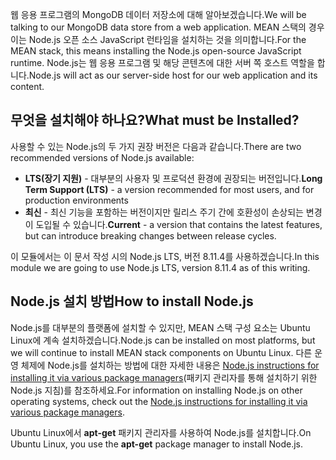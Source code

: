 <span data-ttu-id="ffcb9-101">웹 응용 프로그램의 MongoDB 데이터 저장소에 대해 알아보겠습니다.</span><span class="sxs-lookup"><span data-stu-id="ffcb9-101">We will be talking to our MongoDB data store from a web application.</span></span> <span data-ttu-id="ffcb9-102">MEAN 스택의 경우 이는 Node.js 오픈 소스 JavaScript 런타임을 설치하는 것을 의미합니다.</span><span class="sxs-lookup"><span data-stu-id="ffcb9-102">For the MEAN stack, this means installing the Node.js open-source JavaScript runtime.</span></span> <span data-ttu-id="ffcb9-103">Node.js는 웹 응용 프로그램 및 해당 콘텐츠에 대한 서버 쪽 호스트 역할을 합니다.</span><span class="sxs-lookup"><span data-stu-id="ffcb9-103">Node.js will act as our server-side host for our web application and its content.</span></span>

## <a name="what-must-be-installed"></a><span data-ttu-id="ffcb9-104">무엇을 설치해야 하나요?</span><span class="sxs-lookup"><span data-stu-id="ffcb9-104">What must be Installed?</span></span>

<span data-ttu-id="ffcb9-105">사용할 수 있는 Node.js의 두 가지 권장 버전은 다음과 같습니다.</span><span class="sxs-lookup"><span data-stu-id="ffcb9-105">There are two recommended versions of Node.js available:</span></span>

- <span data-ttu-id="ffcb9-106">**LTS(장기 지원)** - 대부분의 사용자 및 프로덕션 환경에 권장되는 버전입니다.</span><span class="sxs-lookup"><span data-stu-id="ffcb9-106">**Long Term Support (LTS)** - a version recommended for most users, and for production environments</span></span>
- <span data-ttu-id="ffcb9-107">**최신** - 최신 기능을 포함하는 버전이지만 릴리스 주기 간에 호환성이 손상되는 변경이 도입될 수 있습니다.</span><span class="sxs-lookup"><span data-stu-id="ffcb9-107">**Current** - a version that contains the latest features, but can introduce breaking changes between release cycles.</span></span>

<span data-ttu-id="ffcb9-108">이 모듈에서는 이 문서 작성 시의 Node.js LTS, 버전 8.11.4를 사용하겠습니다.</span><span class="sxs-lookup"><span data-stu-id="ffcb9-108">In this module we are going to use Node.js LTS, version 8.11.4 as of this writing.</span></span>

## <a name="how-to-install-nodejs"></a><span data-ttu-id="ffcb9-109">Node.js 설치 방법</span><span class="sxs-lookup"><span data-stu-id="ffcb9-109">How to install Node.js</span></span>

<span data-ttu-id="ffcb9-110">Node.js를 대부분의 플랫폼에 설치할 수 있지만, MEAN 스택 구성 요소는 Ubuntu Linux에 계속 설치하겠습니다.</span><span class="sxs-lookup"><span data-stu-id="ffcb9-110">Node.js can be installed on most platforms, but we will continue to install MEAN stack components on Ubuntu Linux.</span></span> <span data-ttu-id="ffcb9-111">다른 운영 체제에 Node.js를 설치하는 방법에 대한 자세한 내용은 [Node.js instructions for installing it via various package managers](https://Node.js.org/en/download/package-manager/)(패키지 관리자를 통해 설치하기 위한 Node.js 지침)를 참조하세요.</span><span class="sxs-lookup"><span data-stu-id="ffcb9-111">For information on installing Node.js on other operating systems, check out the [Node.js instructions for installing it via various package managers](https://Node.js.org/en/download/package-manager/).</span></span>

<span data-ttu-id="ffcb9-112">Ubuntu Linux에서 **apt-get** 패키지 관리자를 사용하여 Node.js를 설치합니다.</span><span class="sxs-lookup"><span data-stu-id="ffcb9-112">On Ubuntu Linux, you use the **apt-get** package manager to install Node.js.</span></span>
